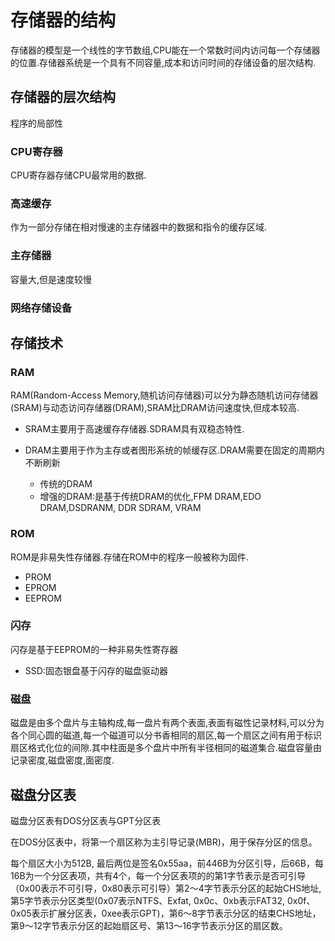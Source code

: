 # 存储器的结构

存储器的模型是一个线性的字节数组,CPU能在一个常数时间内访问每一个存储器的位置.存储器系统是一个具有不同容量,成本和访问时间的存储设备的层次结构.


## 存储器的层次结构

程序的局部性


### CPU寄存器

CPU寄存器存储CPU最常用的数据.

### 高速缓存

作为一部分存储在相对慢速的主存储器中的数据和指令的缓存区域.

### 主存储器

容量大,但是速度较慢

### 网络存储设备

## 存储技术

### RAM

RAM(Random-Access Memory,随机访问存储器)可以分为静态随机访问存储器(SRAM)与动态访问存储器(DRAM),SRAM比DRAM访问速度快,但成本较高.

* SRAM主要用于高速缓存存储器.SDRAM具有双稳态特性.

* DRAM主要用于作为主存或者图形系统的帧缓存区.DRAM需要在固定的周期内不断刷新

    * 传统的DRAM
    * 增强的DRAM:是基于传统DRAM的优化,FPM DRAM,EDO DRAM,DSDRANM, DDR SDRAM, VRAM

### ROM

ROM是非易失性存储器.存储在ROM中的程序一般被称为固件.

* PROM
* EPROM
* EEPROM

### 闪存

闪存是基于EEPROM的一种非易失性寄存器

* SSD:固态银盘基于闪存的磁盘驱动器

### 磁盘

磁盘是由多个盘片与主轴构成,每一盘片有两个表面,表面有磁性记录材料,可以分为各个同心圆的磁道,每一个磁道可以分书香相同的扇区,每一个扇区之间有用于标识扇区格式化位的间隙.其中柱面是多个盘片中所有半径相同的磁道集合.磁盘容量由记录密度,磁盘密度,面密度.



## 磁盘分区表

磁盘分区表有DOS分区表与GPT分区表

在DOS分区表中，将第一个扇区称为主引导记录(MBR)，用于保存分区的信息。

每个扇区大小为512B, 最后两位是签名0x55aa，前446B为分区引导，后66B，每16B为一个分区表项，共有4个，每一个分区表项的的第1字节表示是否可引导（0x00表示不可引导，0x80表示可引导）第2～4字节表示分区的起始CHS地址,第5字节表示分区类型(0x07表示NTFS、Exfat, 0x0c、0xb表示FAT32, 0x0f、0x05表示扩展分区表，0xee表示GPT)，第6～8字节表示分区的结束CHS地址，第9～12字节表示分区的起始扇区号、第13～16字节表示分区的扇区数。

